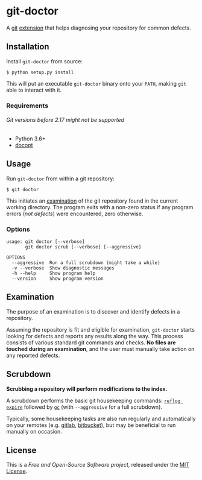 # git-doctor

A [git](https://git-scm.com) [extension](https://www.atlassian.com/git/articles/extending-git) that helps diagnosing your repository for common defects.

## Installation

Install `git-doctor` from source:

```console
$ python setup.py install
```

This will put an executable `git-doctor` binary onto your `PATH`, making `git` able to interact with it.

### Requirements

###### Git versions before 2.17 might not be supported

- Python 3.6+
- [docopt](https://github.com/docopt/docopt)

## Usage

Run `git-doctor` from within a git repository:

```console
$ git doctor
```

This initiates an [examination](#examination) of the git repository found in the current working directory. The program exits with a non-zero status if any program errors (*not defects*) were encountered, zero otherwise.

### Options

```console
usage: git doctor [--verbose]
       git doctor scrub [--verbose] [--aggressive]

OPTIONS
  --aggressive  Run a full scrubdown (might take a while)
  -v --verbose  Show diagnostic messages
  -h --help     Show program help
  --version     Show program version
```

## Examination

The purpose of an examination is to discover and identify defects in a repository.

Assuming the repository is fit and eligible for examination, `git-doctor` starts looking for defects and reports any results along the way. This process consists of various standard git commands and checks. **No files are touched during an examination**, and the user must manually take action on any reported defects.

## Scrubdown

**Scrubbing a repository will perform modifications to the index.**

A scrubdown performs the basic git housekeeping commands: [`reflog expire`](https://git-scm.com/docs/git-reflog) followed by [`gc`](https://git-scm.com/docs/git-gc) (with `--aggressive` for a full scrubdown).

Typically, some housekeeping tasks are also run regularly and automatically on your remotes (e.g. [gitlab](https://docs.gitlab.com/ee/administration/housekeeping.html), [bitbucket](https://confluence.atlassian.com/bitbucket/do-i-need-to-run-git-gc-housekeeping-on-my-repo-287998264.html)), but may be beneficial to run manually on occasion.

## License

This is a *Free and Open-Source Software project*, released under the [MIT License](LICENSE).
